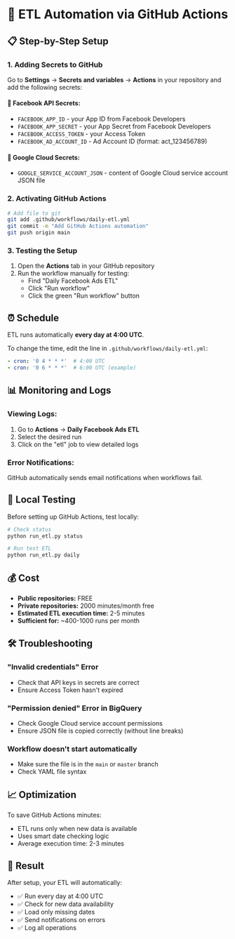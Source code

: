 # 🚀 ETL Automation via GitHub Actions

## 📋 Step-by-Step Setup

### 1. Adding Secrets to GitHub

Go to **Settings** → **Secrets and variables** → **Actions** in your repository and add the following secrets:

#### 🔑 Facebook API Secrets:
- `FACEBOOK_APP_ID` - your App ID from Facebook Developers
- `FACEBOOK_APP_SECRET` - your App Secret from Facebook Developers  
- `FACEBOOK_ACCESS_TOKEN` - your Access Token
- `FACEBOOK_AD_ACCOUNT_ID` - Ad Account ID (format: act_123456789)

#### 🔐 Google Cloud Secrets:
- `GOOGLE_SERVICE_ACCOUNT_JSON` - content of Google Cloud service account JSON file

### 2. Activating GitHub Actions

```bash
# Add file to git
git add .github/workflows/daily-etl.yml
git commit -m "Add GitHub Actions automation"
git push origin main
```

### 3. Testing the Setup

1. Open the **Actions** tab in your GitHub repository
2. Run the workflow manually for testing:
   - Find "Daily Facebook Ads ETL"
   - Click "Run workflow"
   - Click the green "Run workflow" button

## ⏰ Schedule

ETL runs automatically **every day at 4:00 UTC**.

To change the time, edit the line in `.github/workflows/daily-etl.yml`:
```yaml
- cron: '0 4 * * *'  # 4:00 UTC
- cron: '0 6 * * *'  # 6:00 UTC (example)
```

## 📊 Monitoring and Logs

### Viewing Logs:
1. Go to **Actions** → **Daily Facebook Ads ETL**
2. Select the desired run
3. Click on the "etl" job to view detailed logs

### Error Notifications:
GitHub automatically sends email notifications when workflows fail.

## 🔧 Local Testing

Before setting up GitHub Actions, test locally:

```bash
# Check status
python run_etl.py status

# Run test ETL
python run_etl.py daily
```

## 💰 Cost

- **Public repositories:** FREE
- **Private repositories:** 2000 minutes/month free
- **Estimated ETL execution time:** 2-5 minutes
- **Sufficient for:** ~400-1000 runs per month

## 🛠️ Troubleshooting

### "Invalid credentials" Error
- Check that API keys in secrets are correct
- Ensure Access Token hasn't expired

### "Permission denied" Error in BigQuery  
- Check Google Cloud service account permissions
- Ensure JSON file is copied correctly (without line breaks)

### Workflow doesn't start automatically
- Make sure the file is in the `main` or `master` branch
- Check YAML file syntax

## 📈 Optimization

To save GitHub Actions minutes:
- ETL runs only when new data is available
- Uses smart date checking logic
- Average execution time: 2-3 minutes

## 🎯 Result

After setup, your ETL will automatically:
- ✅ Run every day at 4:00 UTC
- ✅ Check for new data availability
- ✅ Load only missing dates  
- ✅ Send notifications on errors
- ✅ Log all operations 